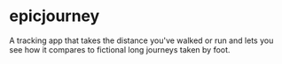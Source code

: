 # epicjourney
A tracking app that takes the distance you've walked or run and lets you see how it compares to fictional long journeys taken by foot.
